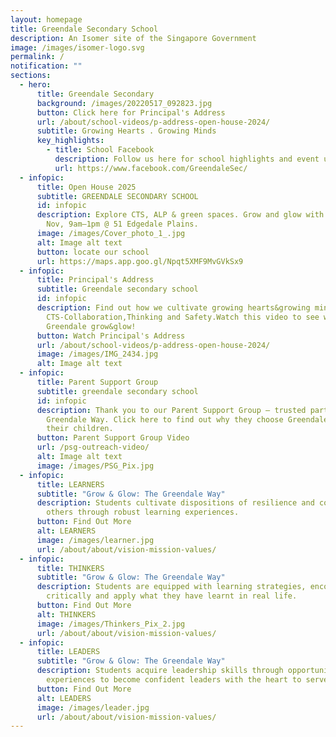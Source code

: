 ```yaml
---
layout: homepage
title: Greendale Secondary School
description: An Isomer site of the Singapore Government
image: /images/isomer-logo.svg
permalink: /
notification: ""
sections:
  - hero:
      title: Greendale Secondary
      background: /images/20220517_092823.jpg
      button: Click here for Principal's Address
      url: /about/school-videos/p-address-open-house-2024/
      subtitle: Growing Hearts . Growing Minds
      key_highlights:
        - title: School Facebook
          description: Follow us here for school highlights and event updates!
          url: https://www.facebook.com/GreendaleSec/
  - infopic:
      title: Open House 2025
      subtitle: GREENDALE SECONDARY SCHOOL
      id: infopic
      description: Explore CTS, ALP & green spaces. Grow and glow with us on Sat 15
        Nov, 9am–1pm @ 51 Edgedale Plains.
      image: /images/Cover_photo_1_.jpg
      alt: Image alt text
      button: locate our school
      url: https://maps.app.goo.gl/Npqt5XMF9MvGVkSx9
  - infopic:
      title: Principal's Address
      subtitle: Greendale secondary school
      id: infopic
      description: Find out how we cultivate growing hearts&growing minds anchored in
        CTS-Collaboration,Thinking and Safety.Watch this video to see what makes
        Greendale grow&glow!
      button: Watch Principal's Address
      url: /about/school-videos/p-address-open-house-2024/
      image: /images/IMG_2434.jpg
      alt: Image alt text
  - infopic:
      title: Parent Support Group
      subtitle: greendale secondary school
      id: infopic
      description: Thank you to our Parent Support Group – trusted partners in the
        Greendale Way. Click here to find out why they choose Greendale for
        their children.
      button: Parent Support Group Video
      url: /psg-outreach-video/
      alt: Image alt text
      image: /images/PSG_Pix.jpg
  - infopic:
      title: LEARNERS
      subtitle: "Grow & Glow: The Greendale Way"
      description: Students cultivate dispositions of resilience and compassion for
        others through robust learning experiences.
      button: Find Out More
      alt: LEARNERS
      image: /images/learner.jpg
      url: /about/about/vision-mission-values/
  - infopic:
      title: THINKERS
      subtitle: "Grow & Glow: The Greendale Way"
      description: Students are equipped with learning strategies, encouraged to think
        critically and apply what they have learnt in real life.
      button: Find Out More
      alt: THINKERS
      image: /images/Thinkers_Pix_2.jpg
      url: /about/about/vision-mission-values/
  - infopic:
      title: LEADERS
      subtitle: "Grow & Glow: The Greendale Way"
      description: Students acquire leadership skills through opportunities and
        experiences to become confident leaders with the heart to serve.
      button: Find Out More
      alt: LEADERS
      image: /images/leader.jpg
      url: /about/about/vision-mission-values/
---
```

